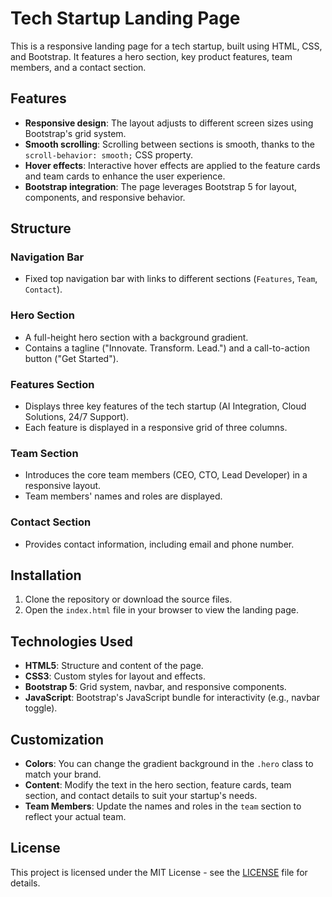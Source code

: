 # Tech Startup Landing Page

This is a responsive landing page for a tech startup, built using HTML, CSS, and Bootstrap. It features a hero section, key product features, team members, and a contact section.

## Features

- **Responsive design**: The layout adjusts to different screen sizes using Bootstrap's grid system.
- **Smooth scrolling**: Scrolling between sections is smooth, thanks to the `scroll-behavior: smooth;` CSS property.
- **Hover effects**: Interactive hover effects are applied to the feature cards and team cards to enhance the user experience.
- **Bootstrap integration**: The page leverages Bootstrap 5 for layout, components, and responsive behavior.

## Structure

### Navigation Bar
- Fixed top navigation bar with links to different sections (`Features`, `Team`, `Contact`).

### Hero Section
- A full-height hero section with a background gradient.
- Contains a tagline ("Innovate. Transform. Lead.") and a call-to-action button ("Get Started").

### Features Section
- Displays three key features of the tech startup (AI Integration, Cloud Solutions, 24/7 Support).
- Each feature is displayed in a responsive grid of three columns.

### Team Section
- Introduces the core team members (CEO, CTO, Lead Developer) in a responsive layout.
- Team members' names and roles are displayed.

### Contact Section
- Provides contact information, including email and phone number.

## Installation

1. Clone the repository or download the source files.
2. Open the `index.html` file in your browser to view the landing page.

## Technologies Used

- **HTML5**: Structure and content of the page.
- **CSS3**: Custom styles for layout and effects.
- **Bootstrap 5**: Grid system, navbar, and responsive components.
- **JavaScript**: Bootstrap's JavaScript bundle for interactivity (e.g., navbar toggle).

## Customization

- **Colors**: You can change the gradient background in the `.hero` class to match your brand.
- **Content**: Modify the text in the hero section, feature cards, team section, and contact details to suit your startup's needs.
- **Team Members**: Update the names and roles in the `team` section to reflect your actual team.

## License

This project is licensed under the MIT License - see the [LICENSE](LICENSE) file for details.
